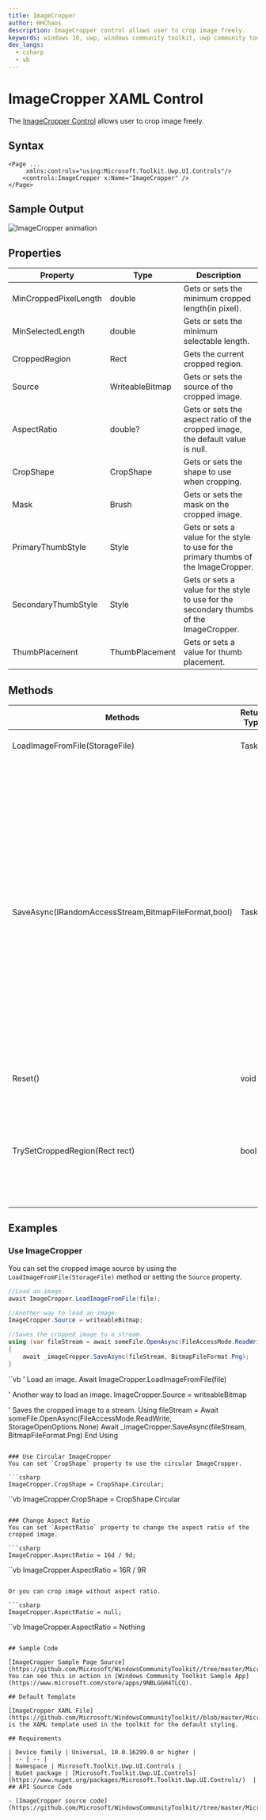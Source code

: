 ```yaml
---
title: ImageCropper
author: HHChaos
description: ImageCropper control allows user to crop image freely.
keywords: windows 10, uwp, windows community toolkit, uwp community toolkit, uwp toolkit, ImageCropper
dev_langs:
  - csharp
  - vb
---
```


# ImageCropper XAML Control

The [ImageCropper Control](https://docs.microsoft.com/dotnet/api/microsoft.toolkit.uwp.ui.controls.imagecropper) allows user to crop image freely.

## Syntax

```xaml
<Page ...
     xmlns:controls="using:Microsoft.Toolkit.Uwp.UI.Controls"/>
    <controls:ImageCropper x:Name="ImageCropper" />
</Page>
```

## Sample Output

![ImageCropper animation](../resources/images/Controls/ImageCropper.gif)

## Properties


| Property              | Type            | Description                                                  |
| --------------------- | --------------- | ------------------------------------------------------------ |
| MinCroppedPixelLength | double          | Gets or sets the minimum cropped length(in pixel).           |
| MinSelectedLength     | double          | Gets or sets the minimum selectable length.                  |
| CroppedRegion         | Rect            | Gets the current cropped region.                             |
| Source                | WriteableBitmap | Gets or sets the source of the cropped image.                |
| AspectRatio           | double?         | Gets or sets the aspect ratio of the cropped image, the default value is null. |
| CropShape             | CropShape       | Gets or sets the shape to use when cropping.                 |
| Mask                  | Brush           | Gets or sets the mask on the cropped image.                  |
| PrimaryThumbStyle     | Style           | Gets or sets a value for the style to use for the primary thumbs of the ImageCropper. |
| SecondaryThumbStyle   | Style           | Gets or sets a value for the style to use for the secondary thumbs of the ImageCropper. |
| ThumbPlacement        | ThumbPlacement  | Gets or sets a value for thumb placement.                    |


## Methods

| Methods                                              | Return Type | Description                                                  |
| ---------------------------------------------------- | ----------- | ------------------------------------------------------------ |
| LoadImageFromFile(StorageFile)                       | Task        | Load an image from a file.                                   |
| SaveAsync(IRandomAccessStream,BitmapFileFormat,bool) | Task        | Saves the cropped image to a stream with the specified format. Setting the boolean argument to True will save pixel values to the extent of the cropped area regardless of the crop shape, otherwise transparent or black pixels will fill the uncropped area depending on file format. |
| Reset()                                              | void        | Reset the cropped area.                                      |
| TrySetCroppedRegion(Rect rect)                       | bool        | Tries to set a new value for the cropped region, returns true if it succeeded, false if the region is invalid  |


## Examples

### Use ImageCropper
You can set the cropped image source by using the `LoadImageFromFile(StorageFile)` method or setting the `Source` property.

```csharp
//Load an image.
await ImageCropper.LoadImageFromFile(file);

//Another way to load an image.
ImageCropper.Source = writeableBitmap;

//Saves the cropped image to a stream.
using (var fileStream = await someFile.OpenAsync(FileAccessMode.ReadWrite, StorageOpenOptions.None))
{
    await _imageCropper.SaveAsync(fileStream, BitmapFileFormat.Png);
}
```
``vb
' Load an image.
Await ImageCropper.LoadImageFromFile(file)

' Another way to load an image.
ImageCropper.Source = writeableBitmap

' Saves the cropped image to a stream.
Using fileStream = Await someFile.OpenAsync(FileAccessMode.ReadWrite, StorageOpenOptions.None)
    Await _imageCropper.SaveAsync(fileStream, BitmapFileFormat.Png)
End Using
```

### Use Circular ImageCropper
You can set `CropShape` property to use the circular ImageCropper.

```csharp
ImageCropper.CropShape = CropShape.Circular;
```
``vb
ImageCropper.CropShape = CropShape.Circular
```

### Change Aspect Ratio
You can set `AspectRatio` property to change the aspect ratio of the cropped image.

```csharp
ImageCropper.AspectRatio = 16d / 9d;
```
``vb
ImageCropper.AspectRatio = 16R / 9R
```

Or you can crop image without aspect ratio.

```csharp
ImageCropper.AspectRatio = null;
```
``vb
ImageCropper.AspectRatio = Nothing
```

## Sample Code

[ImageCropper Sample Page Source](https://github.com/Microsoft/WindowsCommunityToolkit//tree/master/Microsoft.Toolkit.Uwp.SampleApp/SamplePages/ImageCropper). You can see this in action in [Windows Community Toolkit Sample App](https://www.microsoft.com/store/apps/9NBLGGH4TLCQ).

## Default Template 

[ImageCropper XAML File](https://github.com/Microsoft/WindowsCommunityToolkit//blob/master/Microsoft.Toolkit.Uwp.UI.Controls/ImageCropper/ImageCropper.xaml) is the XAML template used in the toolkit for the default styling.

## Requirements

| Device family | Universal, 10.0.16299.0 or higher |
| -- | -- |
| Namespace | Microsoft.Toolkit.Uwp.UI.Controls |
| NuGet package | [Microsoft.Toolkit.Uwp.UI.Controls](https://www.nuget.org/packages/Microsoft.Toolkit.Uwp.UI.Controls/)  |
## API Source Code

- [ImageCropper source code](https://github.com/Microsoft/WindowsCommunityToolkit//tree/master/Microsoft.Toolkit.Uwp.UI.Controls/ImageCropper)
